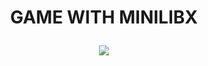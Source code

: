 #          <p align="center">GAME WITH MINILIBX</p>
<div align = center>
  <img src="https://dklie7s27f2g.cloudfront.net/m02sjj%2Fpreview%2F56339426%2Fmain_full.gif?response-content-disposition=inline%3Bfilename%3D%22main_full.gif%22%3B&response-content-type=image%2Fgif&Expires=1709495305&Signature=FmYmtaE4vwyq6e23qlptQMQssgzWrBCB1uOmfkFCMDzA7tr8BO4EMj9g6U8vArlFWZjR-6Mwb9v7GOBSSS4D50f1kzuBOdohFzSsbbG3jh8aCf9dRGJ1~-Q5-2gPHb3S6cvA58Utm8BOsYulKgFkOAG8HHaYHO9-1rvIYGQldS21zhx01LVV0lbLCmBOjT77ak7RYHI-FEM5TJ32rKjEwQqnn8NhB7qgrwQad3xpbLen-cI6ANFAyHrPOQIRbFDxTSQZN~4omB7Is64O7ZwLh1PtSNfAgH2AkB4SgO5nTcjQlYMCrWHekszrkrU3bq73dJ8F~DdD4rqEHGTn4Lfbfw__&Key-Pair-Id=APKAJT5WQLLEOADKLHBQ">
</div>

